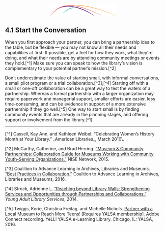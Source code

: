 <div style="text-align:center"><img src="/logo/Connectedlib-Logo-Graph.png"></div>

## 4.1 Start the Conversation

When you first approach your partner, you can bring a partnership idea to the table, but be flexible — you may not know all their needs and capabilities at first. If possible, get a feel for how they work, what they&#039;re doing, and what their needs are by attending community meetings or events they hold.[^1] Make sure you can speak to how the library’s vision is complementary to your potential partner’s mission.[^2]

Don’t underestimate the value of starting small, with informal conversations, a small pilot program or a trial collaboration.[^3],[^4] Starting off with a small or one-off collaboration can be a great way to test the waters of a partnership. Whereas a formal partnership with a larger organization may require paperwork and managerial support, smaller efforts are easier, less time-consuming, and can be evidence in support of a more extensive partnership if they go well.[^5] One way to start small is by finding community events that are already in the planning stages, and offering support or involvement from the library.[^1]


<hr>
[^1] Cassell, Kay Ann, and Kathleen Weibel. “Celebrating Women’s History Month at Your Library.” _American Libraries_, March 2010\. 

[^2] McCarthy, Catherine, and Brad Herring. [“Museum &amp; Community Partnerships: Collaboration Guide for Museums Working with Community Youth-Serving Organizations.”](http://www.nisenet.org/sites/default/files/NISE%20Network%20Collaboration%20Guide%2011-20-2015%20FINAL.pdf) NISE Network, 2015\.

[^3] Coalition to Advance Learning in Archives, Libraries and Museums. [“Best Practices in Collaboration.”](http://www.coalitiontoadvancelearning.org/why-collaborate/best-practices-in-collaboration/) Coalition to Advance Learning in Archives, Libraries and Museums, 2016.

[^4] Strock, Adrienne L. [“Reaching beyond Library Walls: Strengthening Services and Opportunities through Partnerships and Collaborations.”](https://www.questia.com/library/journal/1G1-389260588/reaching-beyond-library-walls-strengthening-services) _Young Adult Library Services_, 2014.

[^5] Twiggs, Korie, Christina Freitag, and Michelle Nichols. [Partner with a Local Museum to Reach More Teens!](http://www.ala.org/yalsa/yalsamemonly/webinars/webinars) [Requires YALSA membership]. Adobe Connect recording. YeLL! YALSA e-Learning Library. Chicago, IL: YALSA, 2016.

